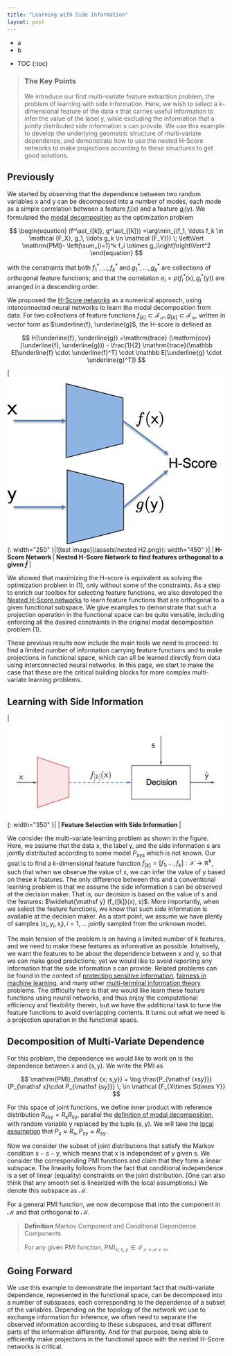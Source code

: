 ```yaml
---
title: "Learning with Side Information"
layout: post
---
```


+ a
+ b
* TOC
{:toc}

> ### The Key Points
>  We introduce our first  multi-variate feature extraction problem, the problem of learning with side information. Here, we wish to select a $k$-dimensional feature of the data $\mathsf x$ that carries useful information to infer the value of the label $\mathsf y$, while excluding the information that a jointly distributed side information $\mathsf s$ can provide. We use this example to develop the underlying geometric structure of multi-variate dependence, and demonstrate how to use the nested H-Score networks to make projections according to these structures to get good solutions. 

## Previously
We started by observing that the dependence between two random variables $\mathsf x$ and $\mathsf y$ can be decomposed into a number of modes, each mode as a simple correlation between a feature $f_i(\mathsf x)$ and a feature $g_i(\mathsf y)$. We formulated the [modal decomposition](https://gilearning.github.io/ModalDecomposition/) as the optimization problem

$$
\begin{equation}
 (f^\ast_{[k]}, g^\ast_{[k]}) =\arg\min_{(f_1, \ldots f_k \in \mathcal {F_X}, g_1, \ldots g_k \in \mathcal {F_Y})} \; \left\Vert \mathrm{PMI}- \left(\sum_{i=1}^k  f_i \otimes g_i\right)\right\Vert^2 
\end{equation}
$$

with the constraints that both $f^\ast_1, \ldots, f^\ast_k$ and $g^\ast_1, \ldots, g^\ast_k$ are collections of orthogonal feature functions; and that the correlation $\sigma_i = \rho(f^\ast_i(\mathsf x), g^\ast_i(\mathsf y))$ are arranged in a descending order. 

We proposed the [H-Score networks](https://gilearning.github.io/HScore/) as a numerical approach, using interconnected neural networks to learn the modal decomposition from data. For two collections of feature functions $f_{[k]}\subset \mathcal {F_X}, g_{[k]} \subset \mathcal {F_Y}$, written in vector form as $\underline{f}, \underline{g}$, the H-score is defined as 

$$
H(\underline{f}, \underline{g}) =\mathrm{trace} (\mathrm{cov} (\underline{f}, \underline{g})) - \frac{1}{2} \mathrm{trace}(\mathbb E[\underline{f} \cdot \underline{f}^T] \cdot \mathbb E[\underline{g} \cdot \underline{g}^T])
$$

|![test image](/assets/Hscorenetwork.png){: width="250" }|![test image](/assets/nested H2.png){: width="450" }|
|<b> H-Score Network </b>|<b> Nested H-Score Network to find features orthogonal to a given $\bar{f}$ </b>|

We showed that maximizing the H-score is equivalent as solving the optimization problem in (1), only without some of the constraints. As a step to enrich our toolbox for selecting feature functions, we also developed the [Nested H-Score networks](https://gilearning.github.io/NestedHScore/) to learn feature functions that are orthogonal to a given functional subspace. We give examples to demonstrate that such a projection operation in the functional space can be quite versatile, including enforcing all the desired constraints in the original modal decomposition problem (1). 

These previous results now include the main tools we need to proceed: to find a limited number of information carrying feature functions and to make projections in functional space, which can all be learned directly from data using interconnected neural networks. In this page, we start to make the case that these are the critical building blocks for more complex multi-variate learning problems. 

## Learning with Side Information

|![test image](/assets/sideinfo.png){: width="350" }|
|<b> Feature Selection with Side Information </b>|

We consider the multi-variate learning problem as shown in the figure. Here, we assume that the data $\mathsf x$, the label $\mathsf y$, and the side information $\mathsf s$ are jointly distributed according to some model $P_{\mathsf {xys}}$ which is not known. Our goal is to find a $k$-dimensional feature function $f_{[k]} = [f_1, \ldots, f_k] : \mathcal X \to \mathbb R^k$, such that when we observe the value of $\mathsf x$, we can infer the value of $\mathsf y$ based on these $k$ features. The only difference between this and a conventional learning problem is that we assume the side information $\mathsf s$ can be observed at the decision maker. That is, our decision is based on the value of $\mathsf s$ and the features: $\widehat{\mathsf y} (f_{[k]}(x), s)$. More importantly, when we select the feature functions, we know that such side information is available at the decision maker. As a start point, we assume we have plenty of samples $(x_i, y_i, s_i), i=1, \ldots$ jointly sampled from the unknown model. 

The main tension of the problem is on having a limited number of $k$ features, and we need to make these features as informative as possible. Intuitively, we want the features to be about the dependence between $\mathsf x$ and $\mathsf y$, so that we can make good predictions; yet we would like to avoid reporting any information that the side information $\mathsf s$ can provide. Related problems can be found in the context of [protecting sensitive information](https://en.wikipedia.org/wiki/Information-theoretic_security), [fairness in machine learning](https://en.wikipedia.org/wiki/Fairness_(machine_learning)), and many other [multi-terminal information theory](http://web.eng.ucsd.edu/~yhk/nit.html) problems. The difficulty here is that we would like learn these feature functions using neural networks, and thus enjoy the computational efficiency and flexibility therein, but we have the additional task to tune the feature functions to avoid overlapping contents. It turns out what we need is a projection operation in the functional space. 

## Decomposition of Multi-Variate Dependence
For this problem, the dependence we would like to work on is the dependence between $\mathsf x$ and $(\mathsf {s,y})$. We write the PMI as 

$$
\mathrm{PMI}_{\mathsf {x; s,y}} = \log \frac{P_{\mathsf {xsy}}}{P_{\mathsf x}\cdot P_{\mathsf {sy}}} \; \in \mathcal {F_{X\times S\times Y}}
$$

For this space of joint functions, we define inner product with reference distribution $R_{\mathsf {xsy}} = R_{\mathsf x}R_{\mathsf {sy}}$, parallel the [definition of modal decomposition](http://localhost:4000/ModalDecomposition/#modal-decomposition), with random variable $\mathsf y$ replaced by the tuple $\mathsf {(s,y)}$. We will take the [local assumption](http://localhost:4000/ModalDecomposition/#properties-of-modal-decomposition) that $P_\mathsf x \approx R_\mathsf x, P_{\mathsf {sy}} \approx R_{\mathsf {sy}}$. 

Now we consider the subset of joint distributions that satisfy the Markov condition $\mathsf {x-s-y}$, which means that $\mathsf x$ is independent of $\mathsf y$ given $\mathsf s$. We consider the corresponding PMI functions and claim that they form a linear subspace. The linearity follows from the fact that conditional independence is a set of linear (equality) constraints on the joint distribution. (One can also think that any smooth set is linearized with the local assumptions.) We denote this subspace as $\mathcal M$. 

For a general PMI function, we now decompose that into the component in $\mathcal M$ and that orthogonal to $\mathcal M$. 

>**Definition** Markov Component and Conditional Dependence Components
> 
> For any given PMI function, $\mathrm{PMI}_{\mathsf x; s,y} \in \mathcal {F_{X\times S\times Y}}$, 
> 





## Going Forward
We use this example to demonstrate the important fact that multi-variate dependence, represented in the functional space, can be decomposed into a number of subspaces, each corresponding to the dependence of a subset of the variables. Depending on the topology of the network we use to exchange information for inference, we often need to separate the observed information according to these subspaces, and treat different parts of the information differently. And for that purpose, being able to efficiently make projections in the functional space with the nested H-Score networks is critical. 

